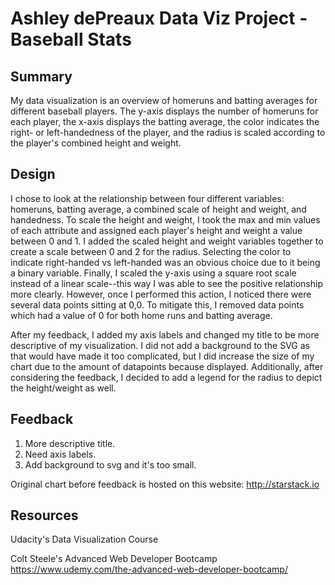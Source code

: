 # Ashley dePreaux Data Viz Project - Baseball Stats

## Summary

My data visualization is an overview of homeruns and batting averages for different baseball players. The y-axis displays the number of homeruns for each player, the x-axis displays the batting average, the color indicates the right- or left-handedness of the player, and the radius is scaled according to the player's combined height and weight.

## Design

I chose to look at the relationship between four different variables: homeruns, batting average, a combined scale of height and weight, and handedness. To scale the height and weight, I took the max and min values of each attribute and assigned each player's height and weight a value between 0 and 1. I added the scaled height and weight variables together to create a scale between 0 and 2 for the radius. Selecting the color to indicate right-handed vs left-handed was an obvious choice due to it being a binary variable. Finally, I scaled the y-axis using a square root scale instead of a linear scale--this way I was able to see the positive relationship more clearly. However, once I performed this action, I noticed there were several data points sitting at 0,0. To mitigate this, I removed data points which had a value of 0 for both home runs and batting average.

After my feedback, I added my axis labels and changed my title to be more descriptive of my visualization. I did not add a background to the SVG as that would have made it too complicated, but I did increase the size of my chart due to the amount of datapoints because displayed. Additionally, after considering the feedback, I decided to add a legend for the radius to depict the height/weight as well.

## Feedback

1. More descriptive title.
2. Need axis labels.
3. Add background to svg and it's too small.

Original chart before feedback is hosted on this website: http://starstack.io

## Resources

Udacity's Data Visualization Course

Colt Steele's Advanced Web Developer Bootcamp
https://www.udemy.com/the-advanced-web-developer-bootcamp/